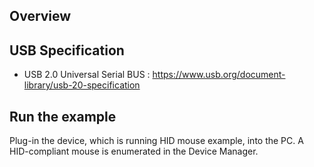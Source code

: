 
## Overview

## USB Specification

- USB 2.0 Universal Serial BUS : https://www.usb.org/document-library/usb-20-specification

## Run the example

Plug-in the device, which is running HID mouse example, into the PC. A HID-compliant mouse is enumerated in
the Device Manager.
